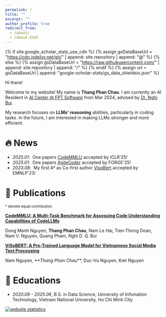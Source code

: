 ```yaml
---
permalink: /
title: ""
excerpt: ""
author_profile: true
redirect_from: 
  - /about/
  - /about.html
---
```


{% if site.google_scholar_stats_use_cdn %}
{% assign gsDataBaseUrl = "https://cdn.jsdelivr.net/gh/" | append: site.repository | append: "@" %}
{% else %}
{% assign gsDataBaseUrl = "https://raw.githubusercontent.com/" | append: site.repository | append: "/" %}
{% endif %}
{% assign url = gsDataBaseUrl | append: "google-scholar-stats/gs_data_shieldsio.json" %}

<span class='anchor' id='about-me'></span>

Hi there! 

Welcome to my website!
My name is **Thang Phan Chau**. I am currently an AI Resident in [AI Center @ FPT Software](https://fpt-aicenter.com/) from Mar 2024,
advised by [Dr. Nghi Bui](https://bdqnghi.github.io/). 

My research focuses on **LLMs' reasoning** abilities, particularly in coding tasks. In the future, I am interested in making LLMs stronger and more efficient.


# 🔥 News
<!-- - *2025.07*: &nbsp;Graduate from the FPT AI Residency Program! Huge thanks to my mentors, all my brothers and sisters in the program! -->
- *2025.01*: &nbsp;One papers [CodeMMLU](https://openreview.net/forum?id=CahIEKCu5Q) accepted by ICLR'25!
- *2025.01*: &nbsp;One papers [AgileCoder](https://arxiv.org/abs/2406.11912) accepted by FORGE'25!
- *2023.08*: &nbsp;My first A* as Co-first author [VisoBert](https://aclanthology.org/2023.emnlp-main.315/) accepted by EMNLP'23! 

# 📝 Publications 
<sup>* denote equal contribution</sup>


[**CodeMMLU: A Multi-Task Benchmark for Assessing Code Understanding Capabilities of CodeLLMs**](https://openreview.net/forum?id=CahIEKCu5Q)

Dung Manh Nguyen, **Thang Phan Chau**, Nam Le Hai, Tien-Thong Doan, Nam V. Nguyen, Quang Pham, Nghi D. Q. Bui

[**ViSoBERT: A Pre-Trained Language Model for Vietnamese Social Media Text Processing**](https://aclanthology.org/2023.emnlp-main.315/)

Nam Nguyen<sup>*</sup>, **Thang Phan Chau<sup>*</sup>**, Duc-Vu Nguyen, Kiet Nguyen

<!-- ### Preprint
TBF

# 🎖 Honors and Awards 
TBF -->

# 📖 Educations
- *2020.09 - 2025.06*, B.S. in Data Science, University of Infomation Technology, Vietnam National University, Ho Chi Minh City


<!-- Statcounter code for personal website
http://horseee.github.io on Google Sites (new) -->
<script type="text/javascript">
var sc_project=12946013; 
var sc_invisible=1; 
var sc_security="08b61411"; 
</script>
<script type="text/javascript"
src="https://www.statcounter.com/counter/counter.js"
async></script>
<noscript><div class="statcounter"><a title="website
statistics" href="https://statcounter.com/"
target="_blank"><img class="statcounter"
src="https://c.statcounter.com/12946013/0/08b61411/1/"
alt="website statistics"
referrerPolicy="no-referrer-when-downgrade"></a></div></noscript>
<!-- End of Statcounter Code -->

